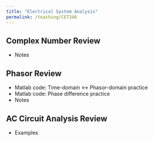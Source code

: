 ```yaml
---
title: "Electrical System Analysis"
permalink: /teaching/CET346
---
```



## Complex Number Review
* Notes

## Phasor Review
* Matlab code: Time-domain <-> Phasor-domain practice
* Matlab code: Phase difference practice
* Notes

## AC Circuit Analysis Review
* Examples


